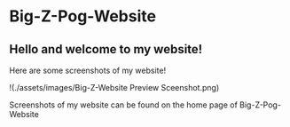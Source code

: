 # Big-Z-Pog-Website 
## Hello and welcome to my website!

Here are some screenshots of my website!

!(./assets/images/Big-Z-Website Preview Sceenshot.png)

Screenshots of my website can be found on the home page of Big-Z-Pog-Website
